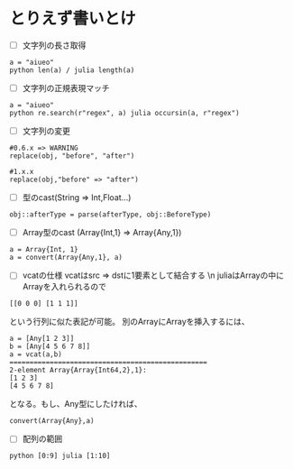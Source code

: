 # とりえず書いとけ
- [ ] 文字列の長さ取得
```
a = "aiueo"
python len(a) / julia length(a)
```

- [ ] 文字列の正規表現マッチ
```
a = "aiueo"
python re.search(r"regex", a) julia occursin(a, r"regex")
```

- [ ] 文字列の変更
```
#0.6.x => WARNING
replace(obj, "before", "after")

#1.x.x
replace(obj,"before" => "after")
```

- [ ] 型のcast(String => Int,Float...)
```
obj::afterType = parse(afterType, obj::BeforeType)
```

- [ ] Array型のcast (Array{Int,1} => Array{Any,1})
```
a = Array{Int, 1}
a = convert(Array{Any,1}, a)
```

- [ ] vcatの仕様
vcatはsrc => dstに1要素として結合する \n
juliaはArrayの中にArrayを入れられるので
```
[[0 0 0] [1 1 1]]
```
という行列に似た表記が可能。
別のArrayにArrayを挿入するには、
```
a = [Any[1 2 3]]
b = [Any[4 5 6 7 8]]
a = vcat(a,b)
=================================================
2-element Array{Array{Int64,2},1}:
[1 2 3]
[4 5 6 7 8]
```
となる。もし、Any型にしたければ、
```
convert(Array{Any},a)
```

- [ ] 配列の範囲
```
python [0:9] julia [1:10]
```
